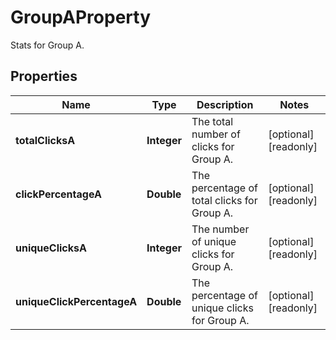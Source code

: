 

# GroupAProperty

Stats for Group A.

## Properties

| Name | Type | Description | Notes |
|------------ | ------------- | ------------- | -------------|
|**totalClicksA** | **Integer** | The total number of clicks for Group A. |  [optional] [readonly] |
|**clickPercentageA** | **Double** | The percentage of total clicks for Group A. |  [optional] [readonly] |
|**uniqueClicksA** | **Integer** | The number of unique clicks for Group A. |  [optional] [readonly] |
|**uniqueClickPercentageA** | **Double** | The percentage of unique clicks for Group A. |  [optional] [readonly] |




